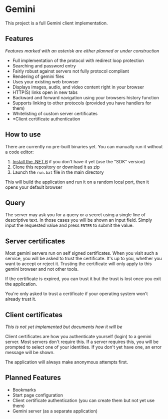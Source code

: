 # Gemini

This project is a full Gemini client implementation.

## Features

*Features marked with an asterisk are either planned or under construction*

- Full implementation of the protocol with redirect loop protection
- Searching and password entry
- Fairly robust against servers not fully protocol compliant
- Rendering of gemini files
- Uses your existing web browser
- Displays images, audio, and video content right in your browser
- HTTP(S) links open in new tabs
- Backward and forward navigation using your browsers history function
- Supports linking to other protocols (provided you have handlers for them)
- Whitelisting of custom server certificates
- \*Client certificate authentication

## How to use

There are currently no pre-built binaries yet.
You can manually run it without a code editor:

1. [Install the .NET 6](https://dotnet.microsoft.com/en-us/download) if you don't have it yet (use the "SDK" version)
2. Clone this repository or download it as zip
3. Launch the `run.bat` file in the main directory

This will build the application and run it on a random local port,
then it opens your default browser

## Query

The server may ask you for a query or a secret using a single line of descriptive text.
In those cases you will be shown an input field.
Simply input the requested value and press `ENTER` to submit the value.

## Server certificates

Most gemini servers run on self signed certificates.
When you visit such a service, you will be asked to trust the certificate.
It's up to you, whether you want to accept or reject it.
Trusting the certificate will only apply to this gemini browser and not other tools.

If the certificate is expired,
you can trust it but the trust is lost once you exit the application.

You're only asked to trust a certificate
if your operating system won't already trust it.

## Client certificates

*This is not yet implemented but documents how it will be*

Client certificates are how you authenticate yourself (login) to a gemini server.
Most servers don't require this.
If a server requires this, you will be prompted to select one of your identities.
If you don't yet have one, an error message will be shown.

The application will always make anonymous attempts first.

## Planned Features

- Bookmarks
- Start page configuration
- Client certificate authentication (you can create them but not yet use them)
- Gemini server (as a separate application)
